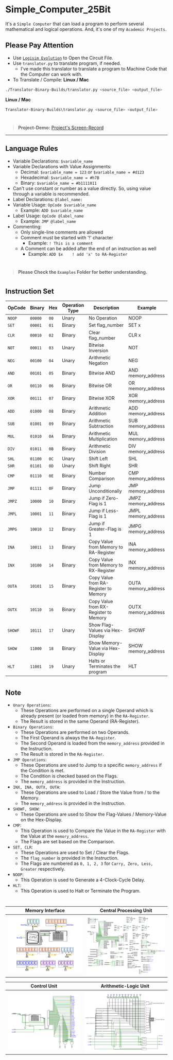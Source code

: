 # Simple_Computer_25Bit

It's a `Simple Computer` that can load a program to perform several mathematical and logical operations. And, it's one of my `Academic Projects`.

## Please Pay Attention

- Use [`Logisim Evolution`](https://github.com/logisim-evolution/logisim-evolution) to Open the Circuit File.
- Use `translator.py` to translate program, if needed.
  - I've made this translator to translate a program to Machine Code that the Computer can work with.
- To Translate / Compile:
**Linux / Mac**
```bash
./Translator-Binary-Builds/translator.py <source_file> <output_file>
```
**Linux / Mac**
```bash
Translator-Binary-Builds\translator.py <source_file> <output_file>
```

#

> **Project-Demo:** [Project's Screen-Record](https://drive.google.com/file/d/1iLuADe-lf7iD0OSO_f_PVGhQZaHBNhHF/view?usp=sharing)

---

## Language Rules

- Variable Declarations: `$variable_name`
- Variable Declarations with Value Assignments:
    - Decimal: `$variable_name = 123` or `$variable_name = #d123`
    - Hexadecimal: `$variable_name = #h7B`
    - Binary: `$variable_name = #b1111011`
- Can't use constant or number as a value directly. So, using value through a variable is recommended.
- Label Declarations: `@label_name:`
- Variable Usage: `OpCode $variable_name`
    - Example: `ADD $variable_name`
- Label Usage: `OpCode @label_name`
    - Example: `JMP @label_name`
- Commenting:
    - Only single-line comments are allowed
    - Comment must be started with '!' character
        - Example: `! This is a comment`
    - A Comment can be added after the end of an instruction as well
        - Example: `ADD $x    ! add 'x' to RA-Register`

#

> **Please Check the `Examples` Folder for better understanding.**

#

## Instruction Set

| OpCode  | Binary  | Hex  | Operation Type | Description                           | Example             |
| ------- | ------- | ---- | ---------------| ------------------------------------- | ------------------- |
| `NOOP`  | `00000` | `00` | Unary          | No Operation                          | NOOP                |
| `SET`   | `00001` | `01` | Binary         | Set flag_number                       | SET x               |
| `CLR`   | `00010` | `02` | Binary         | Clear flag_number                     | CLR x               |
| `NOT`   | `00011` | `03` | Unary          | Bitwise Inversion                     | NOT                 |
| `NEG`   | `00100` | `04` | Unary          | Arithmetic Negation                   | NEG                 |
| `AND`   | `00101` | `05` | Binary         | Bitwise AND                           | AND memory_address  |
| `OR`    | `00110` | `06` | Binary         | Bitwise OR                            | OR memory_address   |
| `XOR`   | `00111` | `07` | Binary         | Bitwise XOR                           | XOR memory_address  |
| `ADD`   | `01000` | `08` | Binary         | Arithmetic Addition                   | ADD memory_address  |
| `SUB`   | `01001` | `09` | Binary         | Arithmetic Subtraction                | SUB memory_address  |
| `MUL`   | `01010` | `0A` | Binary         | Arithmetic Multiplication             | MUL memory_address  |
| `DIV`   | `01011` | `0B` | Binary         | Arithmetic Division                   | DIV memory_address  |
| `SHL`   | `01100` | `0C` | Unary          | Shift Left                            | SHL                 |
| `SHR`   | `01101` | `0D` | Unary          | Shift Right                           | SHR                 |
| `CMP`   | `01110` | `0E` | Binary         | Number Comparison                     | CMP memory_address  |
| `JMP`   | `01111` | `0F` | Binary         | Jump Unconditionally                  | JMP memory_address  |
| `JMPZ`  | `10000` | `10` | Binary         | Jump if Zero-Flag is 1                | JMPZ memory_address |
| `JMPL`  | `10001` | `11` | Binary         | Jump if Less-Flag is 1                | JMPL memory_address |
| `JMPG`  | `10010` | `12` | Binary         | Jump if Greater-Flag is 1             | JMPG memory_address |
| `INA`   | `10011` | `13` | Binary         | Copy Value from Memory to RA-Register | INA memory_address  |
| `INX`   | `10100` | `14` | Binary         | Copy Value from Memory to RX-Register | INX memory_address  |
| `OUTA`  | `10101` | `15` | Binary         | Copy Value from RA-Register to Memory | OUTA memory_address |
| `OUTX`  | `10110` | `16` | Binary         | Copy Value from RX-Register to Memory | OUTX memory_address |
| `SHOWF` | `10111` | `17` | Unary          | Show Flag-Values via Hex-Display      | SHOWF               |
| `SHOW`  | `11000` | `18` | Binary         | Show Memory-Value via Hex-Display     | SHOW memory_address |
| `HLT`   | `11001` | `19` | Unary          | Halts or Terminates the program       | HLT                 |

#

## Note
- `Unary Operations`:
  - These Operations are performed on a single Operand which is already present (or loaded from memory) in the `RA-Register`.
  - The Result is stored in the same Operand (RA-Register).
- `Binary Operations`:
    - These Operations are performed on two Operands.
    - The First Operand is always the `RA-Register`.
    - The Second Operand is loaded from the `memory_address` provided in the Instruction.
    - The Result is stored in the `RA-Register`.
- `JMP Operations`:
    - These Operations are used to Jump to a specific `memory_address` if the Condition is met.
    - The Condition is checked based on the Flags.
    - The `memory_address` is provided in the Instruction.
- `INX, INA, OUTX, OUTA`:
    - These Operations are used to Load / Store the Value from / to the Memory.
    - The `memory_address` is provided in the Instruction.
- `SHOWF, SHOW`:
    - These Operations are used to Show the Flag-Values / Memory-Value on the Hex-Display.
- `CMP`:
    - This Operation is used to Compare the Value in the `RA-Register` with the Value at the `memory_address`.
    - The Flags are set based on the Comparison.
- `SET, CLR`:
    - These Operations are used to Set / Clear the Flags.
    - The `flag_number` is provided in the Instruction.
    - The Flags are numbered as `0, 1, 2, 3` for `Carry, Zero, Less, Greater` respectively.
- `NOOP`:
    - This Operation is used to Generate a 4-Clock-Cycle Delay.
- `HLT`:
    - This Operation is used to Halt or Terminate the Program.

#

| Memory Interface | Central Processing Unit |
| ------ | --- |
| ![Memory Interface](./Screenshots/Memory_Interface.png) | ![CPU](./Screenshots/CPU.png) |

| Control Unit | Arithmetic-Logic Unit |
| ------ | --- |
| ![CU](./Screenshots/CU.png) | ![ALU](./Screenshots/ALU.png) |

#
